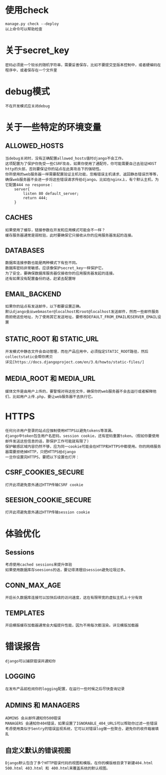 # 使用check
    manage.py check --deploy
    以上命令可以帮助检查
# 关于secret_key
    密码必须是一个较长的随机字符串，需要妥善保存，比如不要提交至版本控制中，或者硬编码在程序中，或者保存在一个文件里
# debug模式
    不在开发模式应关闭debug
# 关于一些特定的环境变量
## ALLOWED_HOSTS
    当debug关闭时，没有正确配置allowed_hosts值时django不会工作。
    这项配置为了保护你免受一些CSRF攻击，如果你使用了通配符，你可能需要自己去验证HOST http的头部，否则要保证你的站点在此类攻击下的强韧性。
    你所使用的web服务器一样需要配置验证主机功能，忽略错误主机请求、返回静态错误页等等，确保web服务器不会进一步将这些错误请求传给django。比如在nginx上，有个默认主机，为它配置444 no response：
        server{
            listen 80 default_server;
            return 444;
        }
## CACHES
    如果使用了缓存，链接参数在开发和应用模式可能会不一样？
    缓存服务器通常是弱校验，此时要确保它只接收从你的应用服务器发起的连接。
## DATABASES
    数据库连接参数也能是两种模式下有些不同。
    数据库密码非常敏感，应该像保护secret_key一样保护它。
    为了安全，要确保数据库服务器仅接收你的应用服务器发起的连接。
    还有如果没有配置备份的话，赶紧去配置呀
## EMAIL_BACKEND
    如果你的站点有发送邮件，以下都要设置正确。
    默认django会从webmaster@localhost和root@localhost发送邮件，然而一些邮件服务商拒绝这些地址，为了使用其它发送地址，要修改DEFAULT_FROM_EMAIL和SERVER_EMAIL设置
## STATIC_ROOT 和 STATIC_URL
    开发模式中静态文件会自动管理，而在产品应用中，必须指定STATIC_ROOT路径，然后collectstatic会帮你拷贝
    详见[https://docs.djangoproject.com/en/3.0/howto/static-files/]
## MEDIA_ROOT 和 MEDIA_URL
    媒体文件是由用户上传的，要警惕对待这些文件，确保你的web服务器不会去运行或者解释他们，比如用户上传.php，要让web服务器不去执行它。

# HTTPS
    任何允许用户登录的站点应强制使用HTTPS以避免tokens等泄漏。
    django中token包含用户名密码，session cookie，还有密码重置token。（假如你要使用邮件发送这些信息的话，那保护工作可能就有限了)
    保护敏感区域内容仍然不够，应为同一cookie可能会在HTTP和HTTPS中都使用。你的网络服务器需要拒绝掉HTTP，只把HTTPS给django
    一旦你设置完HTTPS，要把以下设置也打开：
## CSRF_COOKIES_SECURE
    打开此项避免意外通过HTTP传输CSRF cookie
## SEESION_COOKIE_SECURE
    打开此项避免意外通过HTTP传输session cookie

# 体验优化
## Sessions
    考虑使用cached sessions来提升体验
    如果使用数据库存seesions的话，要记得清理旧session避免垃圾过多。
## CONN_MAX_AGE
    开启长久数据库连接可以加快后续的访问速度，这在有限带宽的虚拟主机上十分有效
## TEMPLATES
    开启模版缓存加载器通常会大幅提升性能，因为不用每次都渲染。详见模版加载器

# 错误报告
    django可以捕获错误并通知你
## LOGGING
    在发布产品前检阅你的logging配置，在运行一些时候之后尽快查询记录
## ADMINS 和 MANAGERS
    ADMINS 会从邮件通知你500错误
    MANAGERS 会通知你404错误，如果设置了IGNORABLE_404_URLS可以帮助你过滤一些错误
    考虑使用类似于Sentry的错误监视系统，它可以对错误log做一些聚合，避免你的收件箱被填乱

## 自定义默认的错误视图
    Django默认包含了多个HTTP错误代码的视图和模版。在你的模版根目录下新建404.html 500.html 403.html 和 400.html来覆盖系统的默认视图。
